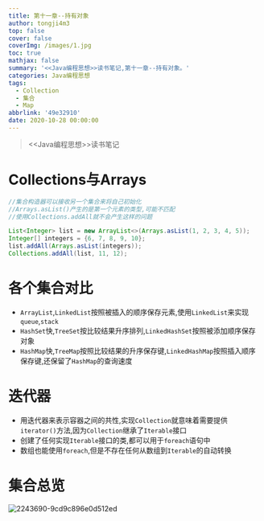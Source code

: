 ```yaml
---
title: 第十一章--持有对象
author: tongji4m3
top: false
cover: false
coverImg: /images/1.jpg
toc: true
mathjax: false
summary: '<<Java编程思想>>读书笔记,第十一章--持有对象。'
categories: Java编程思想
tags:
  - Collection
  - 集合
  - Map
abbrlink: '49e32910'
date: 2020-10-28 00:00:00
---
```


> <<Java编程思想>>读书笔记

# Collections与Arrays

```java
//集合构造器可以接收另一个集合来将自己初始化
//Arrays.asList()产生的是第一个元素的类型,可能不匹配
//使用Collections.addAll就不会产生这样的问题

List<Integer> list = new ArrayList<>(Arrays.asList(1, 2, 3, 4, 5));
Integer[] integers = {6, 7, 8, 9, 10};
list.addAll(Arrays.asList(integers));
Collections.addAll(list, 11, 12);
```

# 各个集合对比

+ `ArrayList`,`LinkedList`按照被插入的顺序保存元素,使用`LinkedList`来实现`queue`,`stack`
+ `HashSet`快,`TreeSet`按比较结果升序排列,`LinkedHashSet`按照被添加顺序保存对象
+ `HashMap`快,`TreeMap`按照比较结果的升序保存键,`LinkedHashMap`按照插入顺序保存键,还保留了`HashMap`的查询速度

# 迭代器

+ 用迭代器来表示容器之间的共性,实现`Collection`就意味着需要提供`iterator()`方法,因为`Collection`继承了`Iterable`接口
+ 创建了任何实现`Iterable`接口的类,都可以用于`foreach`语句中
+ 数组也能使用`foreach`,但是不存在任何从数组到`Iterable`的自动转换

# 集合总览

![2243690-9cd9c896e0d512ed](https://tongji4m3.oss-cn-beijing.aliyuncs.com/2243690-9cd9c896e0d512ed.gif)
